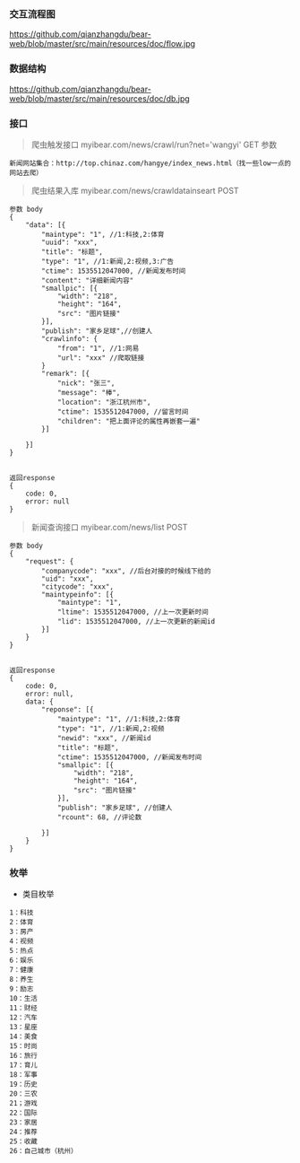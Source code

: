### 交互流程图
https://github.com/qianzhangdu/bear-web/blob/master/src/main/resources/doc/flow.jpg


### 数据结构
https://github.com/qianzhangdu/bear-web/blob/master/src/main/resources/doc/db.jpg


### 接口
> 爬虫触发接口
> myibear.com/news/crawl/run?net='wangyi'
> GET
> 参数
```
新闻网站集合：http://top.chinaz.com/hangye/index_news.html（找一些low一点的网站去爬）
```

> 爬虫结果入库
> myibear.com/news/crawldatainseart
> POST
```
参数 body
{
	"data": [{
		"maintype": "1", //1:科技,2:体育
		"uuid": "xxx",
		"title": "标题",
		"type": "1", //1:新闻,2:视频,3:广告
		"ctime": 1535512047000, //新闻发布时间
		"content": "详细新闻内容"
		"smallpic": [{
			"width": "218",
			"height": "164",
			"src": "图片链接"
		}],
		"publish": "家乡足球",//创建人
		"crawlinfo": {
			"from": "1", //1:网易
			"url": "xxx" //爬取链接
		}
		"remark": [{
			"nick": "张三",
			"message": "棒",
			"location": "浙江杭州市",
			"ctime": 1535512047000, //留言时间
			"children": "把上面评论的属性再嵌套一遍"
		}]

	}]
}


返回response
{
	code: 0,
	error: null
}
```



> 新闻查询接口
> myibear.com/news/list
> POST
```
参数 body
{
	"request": {
		"companycode": "xxx", //后台对接的时候线下给的
		"uid": "xxx",
		"citycode": "xxx",
		"maintypeinfo": [{
			"maintype": "1",
			"ltime": 1535512047000, //上一次更新时间
			"lid": 1535512047000, //上一次更新的新闻id
		}]
	}
}


返回response
{
	code: 0,
	error: null,
	data: {
		"reponse": [{
			"maintype": "1", //1:科技,2:体育
			"type": "1", //1:新闻,2:视频
			"newid": "xxx", //新闻id
			"title": "标题",
			"ctime": 1535512047000, //新闻发布时间
			"smallpic": [{
				"width": "218",
				"height": "164",
				"src": "图片链接"
			}],
			"publish": "家乡足球", //创建人
			"rcount": 68, //评论数

		}]
	}
}
```








### 枚举


* 类目枚举
```
1：科技
2：体育
3：房产
4：视频
5：热点
6：娱乐
7：健康
8：养生
9：励志
10：生活
11：财经
12：汽车
13：星座
14：美食
15：时尚
16：旅行
17：育儿
18：军事
19：历史
20：三农
21；游戏
22：国际
23：家居
24：推荐
25：收藏
26：自己城市（杭州）
```
